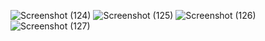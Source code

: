 
![Screenshot (124)](https://github.com/ankitjha42/guess-the-number/assets/143383280/0e0a2682-c498-4a68-a842-e15b00ea26c9)
![Screenshot (125)](https://github.com/ankitjha42/guess-the-number/assets/143383280/372b801b-2d90-43c6-94c1-9da7296ed16e)
![Screenshot (126)](https://github.com/ankitjha42/guess-the-number/assets/143383280/0feb9f22-4d15-461b-b511-51565e4f27f6)
![Screenshot (127)](https://github.com/ankitjha42/guess-the-number/assets/143383280/0661a961-8153-410f-97f3-a5c528c7f52b)
